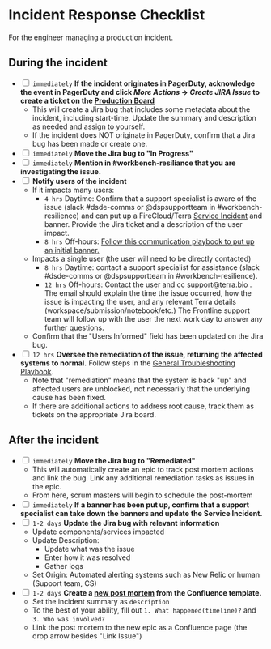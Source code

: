 # Incident Response Checklist
For the engineer managing a production incident.

## During the incident
- <input type='checkbox'> `immediately` **If the incident originates in PagerDuty, acknowledge the event in PagerDuty and click *More Actions* -> *Create JIRA Issue* to create a ticket on the [Production Board](https://broadworkbench.atlassian.net/secure/RapidBoard.jspa?rapidView=15&projectKey=PROD&selectedIssue=PROD-324)**
    - This will create a Jira bug that includes some metadata about the incident, including start-time.  Update the summary and description as needed and assign to yourself.
    - If the incident does NOT originate in PagerDuty, confirm that a Jira bug has been made or create one. 
- <input type='checkbox'> `immediately` **Move the Jira bug to "In Progress"**
- <input type='checkbox'> `immediately` **Mention in #workbench-resiliance that you are investigating the issue.** 
- <input type='checkbox'> **Notify users of the incident**
    - If it impacts many users:
        - `4 hrs` Daytime: Confirm that a support specialist is aware of the issue (slack #dsde-comms or @dspsupportteam in #workbench-resilience) and can put up a FireCloud/Terra [Service Incident](https://broadinstitute.zendesk.com/hc/en-us/sections/360003692231-Service-Notifications) and banner. Provide the Jira ticket and a description of the user impact.
        - `8 hrs` Off-hours: [Follow this communication playbook to put up an initial banner.](https://docs.google.com/document/d/1E2qSIQECBBS0daWa_VXAOprdV5H_zvirgryTbxbPTDg/edit)
    - Impacts a single user (the user will need to be directly contacted)
        - `8 hrs` Daytime: contact a support specialist for assistance (slack #dsde-comms or @dspsupportteam in #workbench-resilience). 
        - `12 hrs` Off-hours: Contact the user and cc support@terra.bio . The email should explain the time the issue occurred, how the issue is impacting the user, and any relevant Terra details (workspace/submission/notebook/etc.) The Frontline support team will follow up with the user the next work day to answer any further questions.
    - Confirm that the "Users Informed" field has been updated on the Jira bug.
- <input type='checkbox'> `12 hrs` **Oversee the remediation of the issue, returning the affected systems to normal.**  Follow steps in the [General Troubleshooting Playbook](https://docs.google.com/document/d/1KUdZBrnedzCCYQTNNmUCn_NVgTvfVKby_dyU7Laq5g0/edit#).  
    - Note that "remediation" means that the system is back "up" and affected users are unblocked, not necessarily that the underlying cause has been fixed.
    - If there are additional actions to address root cause, track them as tickets on the appropriate Jira board.

## After the incident
- <input type='checkbox'> `immediately` **Move the Jira bug to "Remediated"**
    - This will automatically create an epic to track post mortem actions and link the bug.  Link any additional remediation tasks as issues in the epic. 
    - From here, scrum masters will begin to schedule the post-mortem
- <input type='checkbox'> `immediately` **If a banner has been put up, confirm that a support specialist can take down the banners and update the Service Incident.**
- <input type='checkbox'> `1-2 days` **Update the Jira bug with relevant information**
    - Update components/services impacted
    - Update Description:
        - Update what was the issue
        - Enter how it was resolved
        - Gather logs
    - Set Origin: Automated alerting systems such as New Relic or human (Support team, CS)
- <input type='checkbox'> `1-2 days` **Create a [new post mortem](https://broadworkbench.atlassian.net/wiki/spaces/AP/pages/702021656/Post+Mortems) from the Confluence template.**
    - Set the incident summary as `description`
    - To the best of your ability, fill out `1. What happened(timeline)?` and `3. Who was involved?`
    - Link the post mortem to the new epic as a Confluence page (the drop arrow besides "Link Issue")
